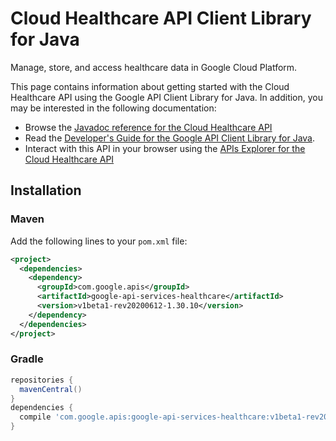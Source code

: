 # Cloud Healthcare API Client Library for Java

Manage, store, and access healthcare data in Google Cloud Platform.

This page contains information about getting started with the Cloud Healthcare API
using the Google API Client Library for Java. In addition, you may be interested
in the following documentation:

* Browse the [Javadoc reference for the Cloud Healthcare API][javadoc]
* Read the [Developer's Guide for the Google API Client Library for Java][google-api-client].
* Interact with this API in your browser using the [APIs Explorer for the Cloud Healthcare API][api-explorer]

## Installation

### Maven

Add the following lines to your `pom.xml` file:

```xml
<project>
  <dependencies>
    <dependency>
      <groupId>com.google.apis</groupId>
      <artifactId>google-api-services-healthcare</artifactId>
      <version>v1beta1-rev20200612-1.30.10</version>
    </dependency>
  </dependencies>
</project>
```

### Gradle

```gradle
repositories {
  mavenCentral()
}
dependencies {
  compile 'com.google.apis:google-api-services-healthcare:v1beta1-rev20200612-1.30.10'
}
```

[javadoc]: https://googleapis.dev/java/google-api-services-healthcare/latest/index.html
[google-api-client]: https://github.com/googleapis/google-api-java-client/
[api-explorer]: https://developers.google.com/apis-explorer/#p/healthcare/v1/
